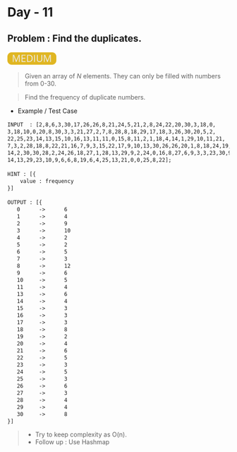 # Day - 11

## Problem : Find the duplicates.

<img src="../.assets/medium.png" height="30px">

> Given an array of <i>N</i> elements. They can only be filled with numbers from 0-30.

> Find the frequency of duplicate numbers.

- Example / Test Case

```
INPUT  : [2,8,6,3,30,17,26,26,8,21,24,5,21,2,8,24,22,20,30,3,18,0,
3,18,10,0,20,8,30,3,3,21,27,2,7,8,28,8,18,29,17,18,3,26,30,20,5,2,
22,25,23,14,13,15,10,16,13,11,11,0,15,8,11,2,1,18,4,14,1,29,10,11,21,
7,3,2,28,18,8,22,21,16,7,9,3,15,22,17,9,10,13,30,26,26,20,1,8,18,24,19,
14,2,30,30,28,2,24,26,18,27,1,28,13,29,9,2,24,0,16,8,27,6,9,3,3,23,30,9,
14,13,29,23,10,9,6,6,8,19,6,4,25,13,21,0,0,25,8,22];

HINT : [{
    value : frequency
}]

OUTPUT : [{
   0      ->      6
   1      ->      4
   2      ->      9
   3      ->      10
   4      ->      2
   5      ->      2
   6      ->      5
   7      ->      3
   8      ->      12
   9      ->      6
   10     ->      5
   11     ->      4
   13     ->      6
   14     ->      4
   15     ->      3
   16     ->      3
   17     ->      3
   18     ->      8
   19     ->      2
   20     ->      4
   21     ->      6
   22     ->      5
   23     ->      3
   24     ->      5
   25     ->      3
   26     ->      6
   27     ->      3
   28     ->      4
   29     ->      4
   30     ->      8   
}]
```

> - Try to keep complexity as O(n).
> - Follow up : Use Hashmap
